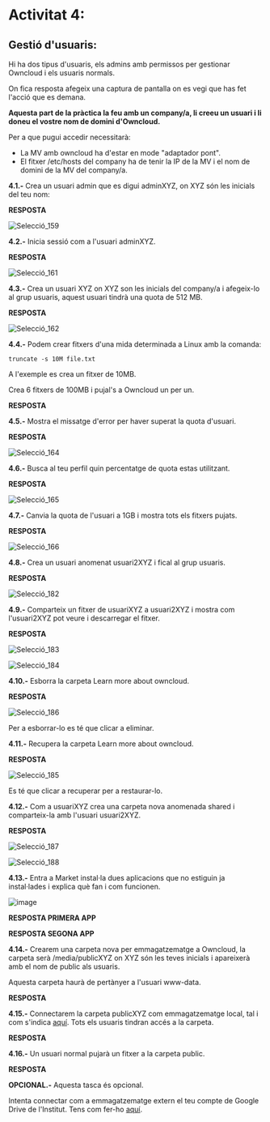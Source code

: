 # Activitat 4:

## Gestió d'usuaris:

Hi ha dos tipus d'usuaris, els admins amb permissos per gestionar Owncloud i els usuaris normals.

On fica resposta afegeix una captura de pantalla on es vegi que has fet l'acció que es demana.

**Aquesta part de la pràctica la feu amb un company/a, li creeu un usuari i li doneu el vostre nom de domini d'Owncloud.**

Per a que pugui accedir necessitarà:

- La MV amb owncloud ha d'estar en mode "adaptador pont".
- El fitxer /etc/hosts del company ha de tenir la IP de la MV i el nom de domini de la MV del company/a.


**4.1.-** Crea un usuari admin que es digui adminXYZ, on XYZ són les inicials del teu nom:

**RESPOSTA**

![Selecció_159](https://user-images.githubusercontent.com/114162327/198062257-51217314-490a-45db-8c2a-e951aecaeba6.png)

**4.2.-** Inicia sessió com a l'usuari adminXYZ.

**RESPOSTA**

![Selecció_161](https://user-images.githubusercontent.com/114162327/198062395-69d62c69-9fed-4631-adbd-9c0d98af033f.png)

**4.3.-** Crea un usuari XYZ on XYZ son les inicials del company/a i afegeix-lo al grup usuaris, aquest usuari tindrà una quota de 512 MB.

**RESPOSTA**

![Selecció_162](https://user-images.githubusercontent.com/114162327/198062446-fb4e3063-497f-4694-8cdb-adfaee85c54a.png)

**4.4.-** Podem crear fitxers d'una mida determinada a Linux amb la comanda:

```
truncate -s 10M file.txt
```

A l'exemple es crea un fitxer de 10MB.

Crea 6 fitxers de 100MB i pujal's a Owncloud un per un.

**RESPOSTA**

**4.5.-** Mostra el missatge d'error per haver superat la quota d'usuari.

**RESPOSTA**

![Selecció_164](https://user-images.githubusercontent.com/114162327/198062614-7fcb7751-65a7-4883-8c6b-a309146b3fa2.png)

**4.6.-** Busca al teu perfil quin percentatge de quota estas utilitzant.

**RESPOSTA**

![Selecció_165](https://user-images.githubusercontent.com/114162327/198063135-d43797ef-596f-470e-b692-602f79aa480f.png)

**4.7.-** Canvia la quota de l'usuari a 1GB i mostra tots els fitxers pujats.

**RESPOSTA**

![Selecció_166](https://user-images.githubusercontent.com/114162327/198063320-ef4e7d23-d95e-48d3-a278-bee4a2ecfa9c.png)

**4.8.-** Crea un usuari anomenat usuari2XYZ i fical al grup usuaris.

**RESPOSTA**

![Selecció_182](https://user-images.githubusercontent.com/114162327/198066582-b8dc168c-abb0-47ae-b2c4-207052514743.png)

**4.9.-** Comparteix un fitxer de usuariXYZ a usuari2XYZ i mostra com l'usuari2XYZ pot veure i descarregar el fitxer.

**RESPOSTA**

![Selecció_183](https://user-images.githubusercontent.com/114162327/198067370-ff6980b6-126a-4292-a99e-16f650c6a145.png)

![Selecció_184](https://user-images.githubusercontent.com/114162327/198069023-be901b90-5b13-4c66-a62b-bfd2285cc096.png)


**4.10.-** Esborra la carpeta Learn more about owncloud.

**RESPOSTA**

![Selecció_186](https://user-images.githubusercontent.com/114162327/198069838-64efc1a7-f10a-4e31-8633-31e11b47c91c.png)

Per a esborrar-lo es té que clicar a eliminar.

**4.11.-** Recupera la carpeta Learn more about owncloud.

**RESPOSTA**

![Selecció_185](https://user-images.githubusercontent.com/114162327/198069528-69241583-e052-42ae-9ec6-4dd4fa66da1d.png)

Es té que clicar a recuperar per a restaurar-lo.

**4.12.-** Com a usuariXYZ crea una carpeta nova anomenada shared i comparteix-la amb l'usuari usuari2XYZ.

**RESPOSTA**

![Selecció_187](https://user-images.githubusercontent.com/114162327/198071510-df312109-4864-4d94-846e-72033ca7961f.png)

![Selecció_188](https://user-images.githubusercontent.com/114162327/198071558-30d596a1-0ac2-46a1-a55d-23c02ba08860.png)

**4.13.-** Entra a Market instal·la dues aplicacions que no estiguin ja instal·lades i explica què fan i com funcionen.

![image](https://user-images.githubusercontent.com/110727546/196159706-705ff624-c409-4632-acb4-f43ffcc486d4.png)

**RESPOSTA PRIMERA APP**

**RESPOSTA SEGONA APP**

**4.14.-** Crearem una carpeta nova per emmagatzematge a Owncloud, la carpeta serà /media/publicXYZ on XYZ són les teves inicials i apareixerà amb el nom de public als usuaris.

Aquesta carpeta haurà de pertànyer a l'usuari www-data.

**RESPOSTA**

**4.15.-** Connectarem la carpeta publicXYZ com emmagatzematge local, tal i com s'indica [aquí](https://doc.owncloud.com/server/next/admin_manual/configuration/files/external_storage/local.html). Tots els usuaris tindran accés a la carpeta.

**RESPOSTA**

**4.16.-** Un usuari normal pujarà un fitxer a la carpeta public.

**RESPOSTA**

**OPCIONAL.-** Aquesta tasca és opcional.

Intenta connectar com a emmagatzematge extern el teu compte de Google Drive de l'Institut. Tens com fer-ho [aquí](https://doc.owncloud.com/server/next/admin_manual/configuration/files/external_storage/google.html).
